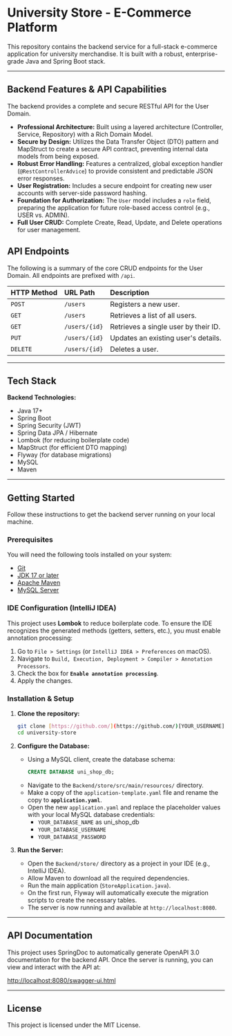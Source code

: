 # University Store - E-Commerce Platform

This repository contains the backend service for a full-stack e-commerce application for university merchandise. It is built with a robust, enterprise-grade Java and Spring Boot stack.

---

## Backend Features & API Capabilities

The backend provides a complete and secure RESTful API for the User Domain.

* **Professional Architecture:** Built using a layered architecture (Controller, Service, Repository) with a Rich Domain Model.
* **Secure by Design:** Utilizes the Data Transfer Object (DTO) pattern and MapStruct to create a secure API contract, preventing internal data models from being exposed.
* **Robust Error Handling:** Features a centralized, global exception handler (`@RestControllerAdvice`) to provide consistent and predictable JSON error responses.
* **User Registration:** Includes a secure endpoint for creating new user accounts with server-side password hashing.
* **Foundation for Authorization:** The `User` model includes a `role` field, preparing the application for future role-based access control (e.g., USER vs. ADMIN).
* **Full User CRUD:** Complete Create, Read, Update, and Delete operations for user management.


## API Endpoints

The following is a summary of the core CRUD endpoints for the User Domain. All endpoints are prefixed with `/api`.

| HTTP Method | URL Path          | Description                          |
| :---------- | :---------------- | :----------------------------------- |
| `POST`      | `/users`          | Registers a new user.                |
| `GET`       | `/users`          | Retrieves a list of all users.       |
| `GET`       | `/users/{id}`     | Retrieves a single user by their ID. |
| `PUT`       | `/users/{id}`     | Updates an existing user's details.  |
| `DELETE`    | `/users/{id}`     | Deletes a user.                      |

---

## Tech Stack

**Backend Technologies:**
* Java 17+
* Spring Boot
* Spring Security (JWT)
* Spring Data JPA / Hibernate
* Lombok (for reducing boilerplate code)
* MapStruct (for efficient DTO mapping)
* Flyway (for database migrations)
* MySQL
* Maven

---

## Getting Started

Follow these instructions to get the backend server running on your local machine.

### Prerequisites

You will need the following tools installed on your system:
* [Git](https://git-scm.com/)
* [JDK 17 or later](https://www.oracle.com/java/technologies/downloads/)
* [Apache Maven](https://maven.apache.org/download.cgi)
* [MySQL Server](https://dev.mysql.com/downloads/mysql/)

### IDE Configuration (IntelliJ IDEA)

This project uses **Lombok** to reduce boilerplate code. To ensure the IDE recognizes the generated methods (getters, setters, etc.), you must enable annotation processing:

1.  Go to `File > Settings` (or `IntelliJ IDEA > Preferences` on macOS).
2.  Navigate to `Build, Execution, Deployment > Compiler > Annotation Processors`.
3.  Check the box for **`Enable annotation processing`**.
4.  Apply the changes.

### Installation & Setup

1.  **Clone the repository:**
    ```bash
    git clone [https://github.com/](https://github.com/)[YOUR_USERNAME]/university-store.git
    cd university-store
    ```

2.  **Configure the Database:**
    * Using a MySQL client, create the database schema:
        ```sql
        CREATE DATABASE uni_shop_db;
        ```
    * Navigate to the `Backend/store/src/main/resources/` directory.
    * Make a copy of the `application-template.yaml` file and rename the copy to **`application.yaml`**.
    * Open the new `application.yaml` and replace the placeholder values with your local MySQL database credentials:
        * `YOUR_DATABASE_NAME` as uni_shop_db
        * `YOUR_DATABASE_USERNAME`
        * `YOUR_DATABASE_PASSWORD`

3.  **Run the Server:**
    * Open the `Backend/store/` directory as a project in your IDE (e.g., IntelliJ IDEA).
    * Allow Maven to download all the required dependencies.
    * Run the main application (`StoreApplication.java`).
    * On the first run, Flyway will automatically execute the migration scripts to create the necessary tables.
    * The server is now running and available at `http://localhost:8080`.
---

## API Documentation

This project uses SpringDoc to automatically generate OpenAPI 3.0 documentation for the backend API. Once the server is running, you can view and interact with the API at:

[http://localhost:8080/swagger-ui.html](http://localhost:8080/swagger-ui.html)

---

## License

This project is licensed under the MIT License.